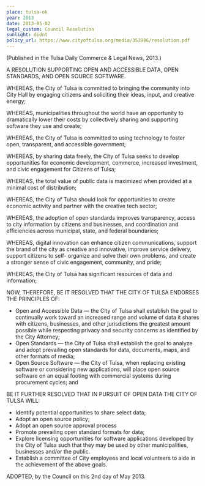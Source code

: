 ```yaml
---
place: tulsa-ok
year: 2013
date: 2013-05-02
legal_custom: Council Resolution
sunlight: didnt
policy_url: https://www.cityoftulsa.org/media/353986/resolution.pdf
---
```


(Published in the Tulsa Daily Commerce & Legal News, 2013.)

A RESOLUTION SUPPORTING OPEN AND ACCESSIBLE DATA, OPEN STANDARDS, AND OPEN SOURCE SOFTWARE.

WHEREAS, the City of Tulsa is committed to bringing the community into City Hall by engaging citizens and soliciting their ideas, input, and creative energy;

WHEREAS, municipalities throughout the world have an opportunity to dramatically lower their costs by collectively sharing and supporting software they use and create;

WHEREAS, the City of Tulsa is committed to <span class="g-goals-and-values">using technology to foster open, transparen</span>t, and accessible government;

WHEREAS, by sharing data freely, the City of Tulsa seeks to <span class="g-goals-and-values">develop opportunities for economic development, commerce, increased investment, and civic engagement for Citizen</span>s of Tulsa;

WHEREAS, <span class="g-goals-and-values">the total value of public data is maximized when provided at a minimal cost of distribution</span>;

WHEREAS, the City of Tulsa <span class="g-partnerships">should look for opportunities to </span>create economic activity and <span class="g-partnerships">partner with the creative tech sector</span>;

WHEREAS, the adoption of open standards improves transparency, access to city information by citizens and businesses, and coordination and efficiencies across municipal, state, and federal boundaries;

WHEREAS, digital innovation can enhance citizen communications, support the brand of the city as creative and innovative, improve service delivery, support citizens to self- organize and solve their own problems, and create a stronger sense of civic engagement, community, and pride;

WHEREAS, the City of Tulsa has significant resources of data and information;

NOW, THEREFORE, BE IT RESOLVED THAT THE CITY OF TULSA ENDORSES THE PRINCIPLES OF:

- Open and Accessible Data — the City of Tulsa shall establish the goal to continually work toward an increased range and volume of data it shares with citizens, businesses, and other jurisdictions the greatest amount possible while <span class="g-sensitive-information">respecting privacy and security concerns as identified by the City Attorney</span>;
- Open Standards — the City of Tulsa shall establish <span class="g-open-formats">the goal to analyze and adopt prevailing open standards for data</span>, <span class="def-data"><span class="g-open-formats">documents, maps, and other formats of media</span></span>;
- Open Source Software — the City of Tulsa, <span class="g-open-code">when replacing existing software </span>or considering new applications, will place open source software on an equal footing with commercial systems <span class="g-open-code">during procurement cycles; </span>and

BE IT FURTHER RESOLVED THAT IN PURSUIT OF OPEN DATA THE CITY OF TULSA WILL:

- Identify potential opportunities to share select data;
- <span class="g-open-code">Adopt an open source policy</span>;
- Adopt an open source approval process
- Promote prevailing open standard formats for data;
- <span class="g-license-free">Explore licensing opportunities for software <span class="g-open-code">applications developed by the </span>City of Tulsa such that they may be used by other municipalities, businesses and/or the public.</span>
- Establish a <span class="g-oversight-authority">committee of City employees and local volunteers to aide in the achievement of the above goals.</span>

ADOPTED, by the Council on this 2nd day of May 2013.
